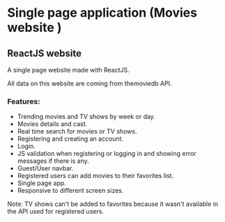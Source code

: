 # Single page application (Movies website )

## ReactJS website 

A single page website made with ReactJS.

All data on this website are coming from themoviedb API.

### Features:
- Trending movies and TV shows by week or day.
- Movies details and cast.
- Real time search for movies or TV shows.
- Registering and creating an account.
- Login.
- JS validation when registering or logging in and showing error messages if there is any.
- Guest/User navbar.
- Registered users can add movies to their favorites list.
- Single page app.
- Responsive to different screen sizes.

Note: TV shows can't be added to favorites because it wasn't available in the API used for registered users.

